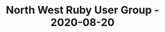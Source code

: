 ---
layout: post
title: North West Ruby User Group - 2020-08-20
datetime: '2020-08-20T18:20:00+01:00'
name: North West Ruby User Group
external_url: https://www.meetup.com/North-West-Ruby-User-Group/events/jdlpqqybclbbc/
online_event: true
year_month: 2020-08
---